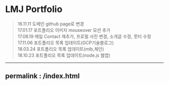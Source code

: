 # LMJ Portfolio
>16.11.11 도메인 github page로 변경<br />
>17.01.17 포트폴리오 이미지 mouseover 모션 추가<br />
>17.08.19 메일 Contact 재추가, 프로필 사진 변경, 소개글 수정, 풋터 수정<br />
>17.11.06 포트폴리오 목록 업데이트(GCP기술블로그)<br />
>18.03.24 포트폴리오 목록 업데이트(mlb,체인)<br />
>18.10.23 포트폴리오 목록 업데이트(node.js 웹앱)

---
permalink : /index.html
---